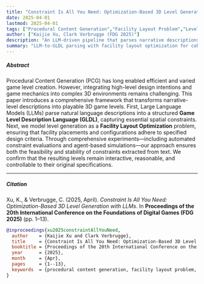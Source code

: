 ```yaml
---
title: "Constraint Is All You Need: Optimization-Based 3D Level Generation with LLMs"
date: 2025-04-01
lastmod: 2025-04-01
tags: ["Procedural Content Generation","Facility Layout Problem","Level Generation","Large Language Models","Game Design"]
author: ["Kaijie Xu, Clark Verbrugge (FDG 2025)"]
description: "An LLM-driven pipeline that parses narrative descriptions into a structured GLDL and solves level generation as a facility layout optimization problem."
summary: "LLM-to-GLDL parsing with facility layout optimization for coherent 3D level generation."
---
```


<!--more-->

##### Abstract

Procedural Content Generation (PCG) has long enabled efficient and varied game level creation. However, integrating high-level design intentions and game mechanics into complex 3D environments remains challenging. This paper introduces a comprehensive framework that transforms narrative-level descriptions into playable 3D game levels. First, Large Language Models (LLMs) parse natural language descriptions into a structured **Game Level Description Language (GLDL)**, capturing essential spatial constraints. Next, we model level generation as a **Facility Layout Optimization** problem, ensuring that facility placements and configurations adhere to specified design criteria. Through comprehensive experiments—including automated constraint evaluations and agent-based simulations—our approach ensures both the feasibility and stability of constraints extracted from text. We confirm that the resulting levels remain interactive, reasonable, and controllable to their original specifications.

---

##### Citation

Xu, K., & Verbrugge, C. (2025, April). *Constraint Is All You Need: Optimization-Based 3D Level Generation with LLMs*. In **Proceedings of the 20th International Conference on the Foundations of Digital Games (FDG 2025)** (pp. 1–13).

```BibTeX
@inproceedings{xu2025constraintAllYouNeed,
  author    = {Kaijie Xu and Clark Verbrugge},
  title     = {Constraint Is All You Need: Optimization-Based 3D Level Generation with LLMs},
  booktitle = {Proceedings of the 20th International Conference on the Foundations of Digital Games},
  year      = {2025},
  month     = {Apr},
  pages     = {1--13},
  keywords  = {procedural content generation, facility layout problem, level generation, large language models, game design}
}
